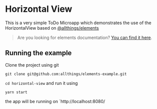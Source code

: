 # Horizontal View

This is a very simple ToDo Microapp which demonstrates the use of the HorizontalView based on [@allthings/elements](https://github.com/allthings/elements/blob/master/src/behaviour/HorizontalView.jsx)

> Are you looking for elements documentation? [You can find it here](https://developers.allthings.me/elements/reference/behaviour/horizontalView.html).

## Running the example

Clone the project using git

`git clone git@github.com:allthings/elements-example.git`

`cd horizontal-view` and run it using

`yarn start`

the app will be running on `http://localhost:8080/
